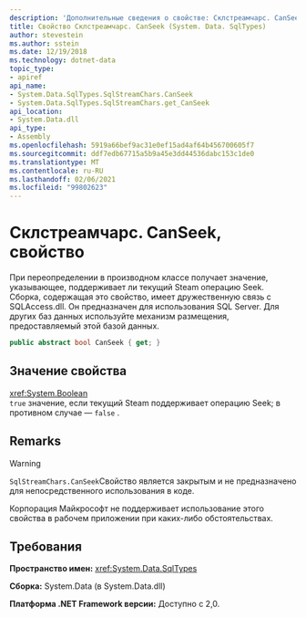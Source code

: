 ```yaml
---
description: 'Дополнительные сведения о свойстве: Склстреамчарс. CanSeek'
title: Свойство Склстреамчарс. CanSeek (System. Data. SqlTypes)
author: stevestein
ms.author: sstein
ms.date: 12/19/2018
ms.technology: dotnet-data
topic_type:
- apiref
api_name:
- System.Data.SqlTypes.SqlStreamChars.CanSeek
- System.Data.SqlTypes.SqlStreamChars.get_CanSeek
api_location:
- System.Data.dll
api_type:
- Assembly
ms.openlocfilehash: 5919a66bef9ac31e0ef15ad4af64b456700605f7
ms.sourcegitcommit: ddf7edb67715a5b9a45e3dd44536dabc153c1de0
ms.translationtype: MT
ms.contentlocale: ru-RU
ms.lasthandoff: 02/06/2021
ms.locfileid: "99802623"
---
```

# <a name="sqlstreamcharscanseek-property"></a>Склстреамчарс. CanSeek, свойство

При переопределении в производном классе получает значение, указывающее, поддерживает ли текущий Steam операцию Seek. Сборка, содержащая это свойство, имеет дружественную связь с SQLAccess.dll. Он предназначен для использования SQL Server. Для других баз данных используйте механизм размещения, предоставляемый этой базой данных.

```csharp
public abstract bool CanSeek { get; }
```

## <a name="property-value"></a>Значение свойства

<xref:System.Boolean>\
`true` значение, если текущий Steam поддерживает операцию Seek; в противном случае — `false` .

## <a name="remarks"></a>Remarks

> [!WARNING]
> `SqlStreamChars.CanSeek`Свойство является закрытым и не предназначено для непосредственного использования в коде.
>
> Корпорация Майкрософт не поддерживает использование этого свойства в рабочем приложении при каких-либо обстоятельствах.

## <a name="requirements"></a>Требования

**Пространство имен:** <xref:System.Data.SqlTypes>

**Сборка:** System.Data (в System.Data.dll)

**Платформа .NET Framework версии:** Доступно с 2,0.
